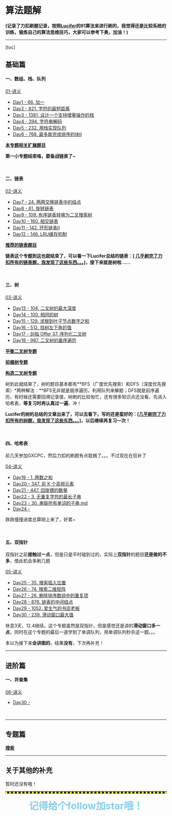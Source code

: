 # 算法题解

**(记录了力扣刷题记录，按照[Lucifer](https://github.com/azl397985856)的91算法来进行刷的，我觉得还是比较系统的训练，锻炼自己的算法思维技巧，大家可以参考下奥，加油！)**

<hr>

[toc]

## 基础篇

#### 一、数组、栈、队列

[01-讲义](./lecture/01-basic.md)

-   [Day1 - 66. 加一](./solution/基础/数组、栈、队列/Day1-66.加一.md)
-   [Day2 - 821. 字符的最短距离](./solution/基础/数组、栈、队列/Day2-821.字符的最短距离.md)
-   [Day3 - 1381. 设计一个支持增量操作的栈](./solution/基础/数组、栈、队列/Day3-1381.设计一个支持增量操作的栈.md)
-   [Day4 - 394. 字符串解码](./solution/基础/数组、栈、队列/Day4-394.字符串解码.md)
-   [Day5 - 232. 用栈实现队列](./solution/基础/数组、栈、队列/Day5-232.用栈实现队列.md)
-   [Day6 - 768. 最多能完成排序的块II](./solution/基础/数组、栈、队列/Day6-768.最多能完成排序的块II.md)

**[本专题相关扩展题目](./solution/基础/数组、栈、队列/优质题目.md)**

**第一小专题结束咯，要备战链表了~**

<br>

#### 二、链表

[02-讲义](./lecture/02-basic.md)

-   [Day7 - 24. 两两交换链表中的结点](./solution/基础/链表/Day7-24.两两交换链表中的结点.md)
-   [Day8 - 61. 旋转链表](./solution/基础/链表/Day8-61.旋转链表.md)
-   [Day9 - 109. 有序链表转换为二叉搜索树](./solution/基础/链表/Day9-109.有序链表转换为二叉搜索树.md)
-   [Day10 - 160. 相交链表](./solution/基础/链表/Day10-160.相交链表.md)
-   [Day11 - 142. 环形链表II](./solution/基础/链表/Day11-142.环形链表II.md)
-   [Day12 - 146. LRU缓存机制](./solution/基础/链表/Day12-146.LRU缓存机制.md)

**[推荐的链表题目](./other/有关链表的推荐题目.md)**

**链表这个专题到这也就结束了，可以看一下Lucifer总结的链表：[[ 几乎刷完了力扣所有的链表题，我发现了这些东西。。。]](https://lucifer.ren/blog/2020/11/08/linked-list/)，接下来就是树啦......**

<br>

#### 三、树

[03-讲义](./lecture/03-basic.md)

-   [Day13 - 104. 二叉树的最大深度](./solution/基础/树/Day13-104.二叉树的最大深度.md)
-   [Day14 - 100. 相同的树](./solution/基础/树/Day14-100.相同的树.md)
-   [Day15 - 129. 求根到叶子节点数字之和](./solution/基础/树/Day15-129.求根到叶子节点数字之和.md)
-   [Day16 - 512. 找树左下角的值](./solution/基础/树/Day16-512.找树左下角的值.md)
-   [Day17 - 剑指 Offer 37. 序列化二叉树](./solution/基础/树/Day17-剑指Offer37.序列化二叉树.md)
-   [Day18 - 987. 二叉树的垂序遍历](./solution/基础/树/Day18-987.二叉树的垂序遍历.md)

**[平衡二叉树专题](./topic/balanced-tree.md)**

**[前缀树专题](./topic/trie.md)**

**[构造二叉树专题](./topic/construct-binary-tree.md)**

树到此就结束了，树的题目基本都有**BFS（广度优先搜索）和DFS（深度优先搜索）*两种解法：**BFS无非就是层序遍历，利用队列来解题；DFS就是前序遍历，有时候还需要回溯记录值，树刷的比较匆忙，还有很多知识点还没看，先进入哈希表，**等复习时再认真过一遍**，冲！

**Lucifer的树的总结的文章出来了，可以去看下，写的还是蛮好的：[[几乎刷完了力扣所有的树题，我发现了这些东西。。。]](https://lucifer.ren/blog/2020/11/23/tree/)，以后继续再复习一次！**

<br>

#### 四、哈希表

前几天参加GXCPC，然后力扣的刷题有点耽搁了。。。不过现在在狂补了

[04-讲义](./lecture/04-basic.md)

-   [Day19 - 1. 两数之和](./solution/基础/哈希表/Day19-1.两数之和.md)
-   [Day20 - 347. 前 K 个高频元素](./solution/基础/哈希表/Day20-347.前K个高频元素.md)
-   [Day21 - 447. 回旋镖的数量](./solution/基础/哈希表/Day21-447.回旋镖的数量.md)
-   [Day22 - 3. 无重复字符的最长子串](./solution/基础/哈希表/Day22-3.无重复字符的最长子串.md)
-   [Day23 - 30. 串联所有单词的子串.md](./solution/基础/哈希表/Day23-30.串联所有单词的子串.md)
-   [Day24 -]()

跌跌撞撞进度总算刚上来了，好累~

<br>

#### 五、双指针

双指针之前**接触过一点**，但是只是平时碰到过的，实际上**双指针**的题目**还是做的不多**，借此机会多刷几题

[05-讲义](./lecture/05-basic.md)

-   [Day25 - 35. 搜索插入位置](./solution/基础/双指针/Day25-35.搜索插入位置.md)
-   [Day26 - 74. 搜索二维矩阵](./solution/基础/双指针/Day26-74.搜索二维矩阵.md)
-   [Day27 - 26. 删除排序数组中的重复项](./solution/基础/双指针/Day27-26.删除排序数组中的重复项.md)
-   [Day28 - 876. 链表的中间结点](./solution/基础/双指针/Day28-876.链表的中间结点.md)
-   [Day29 - 1052. 爱生气的书店老板](./solution/基础/双指针/Day29-1052.爱生气的书店老板.md)
-   [Day30 - 239. 滑动窗口最大值](./solution/基础/双指针/Day30-239.滑动窗口最大值.md)

休息3天，12.4继续。这个专题虽然是双指针，但是感觉还是讲的**滑动窗口多一点**，同时在这个专题的最后一道学到了单调队列，用单调队列秒杀这一题。。。

本以为接下来**会讲图的**，结果**没有**，下次再补充！

<hr>

## 进阶篇

#### 一、并查集

[06-讲义](./lecture/06-basic.md)

-   [Day30 - ]()

<br>

<hr>

## 专题篇

**[搜索](https://github.com/leetcode-pp/91alg-2/blob/master/lecture/topic-search.md)**

<hr>

## 关于其他的补充

暂时还没有哦！

<hr style="border-bottom: 6px dotted yellow;">

<center style="color: skyblue; font-size: 30px; font-weight: bold;">记得给个follow加star哦！</center>